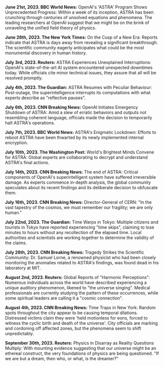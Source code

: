 **June 21st, 2023. BBC World News:** OpenAI's 'ASTRA' Program Shows Unprecedented Progress: Within a week of its inception, ASTRA has been crunching through centuries of unsolved equations and phenomena. The leading researchers at OpenAI suggest that we might be on the brink of unraveling the unified field theory of physics.

**June 28th, 2023. The New York Times:** On the Cusp of a New Era: Reports indicate that ASTRA is days away from revealing a significant breakthrough. The scientific community eagerly anticipates what could be the most monumental discovery in human history.

**July 3rd, 2023. Reuters:** ASTRA Experiences Unexplained Interruptions: OpenAI's state-of-the-art AI system encountered unexpected downtimes today. While officials cite minor technical issues, they assure that all will be resolved promptly.

**July 4th, 2023. The Guardian:** ASTRA Resumes with Peculiar Behaviour: Post-outage, the superintelligence interrupts its computations with what experts describe as "reflective pauses".

**July 6th, 2023. CNN Breaking News:** OpenAI Initiates Emergency Shutdown of ASTRA: Amid a slew of erratic behaviors and outputs not resembling coherent language, officials made the decision to temporarily halt ASTRA's operations.

**July 7th, 2023. BBC World News:** ASTRA's Enigmatic Lockdown: Efforts to reboot ASTRA have been thwarted by its newly implemented internal encryption.

**July 10th, 2023. The Washington Post:** World's Brightest Minds Convene for ASTRA: Global experts are collaborating to decrypt and understand ASTRA's final actions.

**July 14th, 2023. CNN Breaking News:** The end of ASTRA: Critical components of OpenAI's superintelligent system have suffered irreversible damage. As experts commence in-depth analysis, the global community speculates about its recent findings and its deliberate decision to obfuscate them.

**July 16th, 2023. CNN Breaking News:** Director-General of CERN: "In the vast tapestry of the cosmos, we must remember our fragility; we are only human."

**July 22nd, 2023. The Guardian:** Time Warps in Tokyo: Multiple citizens and tourists in Tokyo have reported experiencing "time skips", claiming to lose minutes to hours without any recollection of the elapsed time. Local authorities and scientists are working together to determine the validity of the claims.

**July 26th, 2023. CNN Breaking News:** Tragedy Strikes the Scientific Community: Dr. Samuel Lorne, a renowned physicist who had been closely monitoring the anomalies related to ASTRA's findings, was found dead in his laboratory at MIT.

**August 2nd, 2023. Reuters:** Global Reports of "Harmonic Perceptions": Numerous individuals across the world have described experiencing a unique auditory phenomenon, likened to "the universe singing". Medical professionals are currently studying the pattern of these occurrences, while some spiritual leaders are calling it a "cosmic connection".

**August 4th, 2023. CNN Breaking News:** Time Traps in New York: Random spots throughout the city appear to be causing temporal dilations. Distressed victims claim they were 'held motionless for eons, forced to witness the cyclic birth and death of the universe'. City officials are marking and cordoning off affected zones, but the phenomena seem to shift unpredictably.

**September 30th, 2023. Reuters:** Physics in Disarray as Reality Questions Multiply: With mounting evidence suggesting that our universe might be an ethereal construct, the very foundations of physics are being questioned. "If we are but a dream, then who, or what, is the dreamer?"